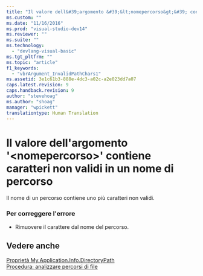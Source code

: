 ```yaml
---
title: "Il valore dell&#39;argomento &#39;&lt;nomepercorso&gt;&#39; contiene caratteri non validi in un nome di percorso | Microsoft Docs"
ms.custom: ""
ms.date: "11/16/2016"
ms.prod: "visual-studio-dev14"
ms.reviewer: ""
ms.suite: ""
ms.technology: 
  - "devlang-visual-basic"
ms.tgt_pltfrm: ""
ms.topic: "article"
f1_keywords: 
  - "vbrArgument_InvalidPathChars1"
ms.assetid: 3e1c61b3-888e-4dc3-a02c-a2e023dd7a07
caps.latest.revision: 9
caps.handback.revision: 9
author: "stevehoag"
ms.author: "shoag"
manager: "wpickett"
translationtype: Human Translation
---
```

# Il valore dell&#39;argomento &#39;&lt;nomepercorso&gt;&#39; contiene caratteri non validi in un nome di percorso
Il nome di un percorso contiene uno più caratteri non validi.  
  
### Per correggere l'errore  
  
-   Rimuovere il carattere dal nome del percorso.  
  
## Vedere anche  
 [Proprietà My.Application.Info.DirectoryPath](http://msdn.microsoft.com/it-it/660586b9-638e-42a7-ae21-5eee34a3fccf)   
 [Procedura: analizzare percorsi di file](../../visual-basic/developing-apps/programming/drives-directories-files/how-to-parse-file-paths.md)